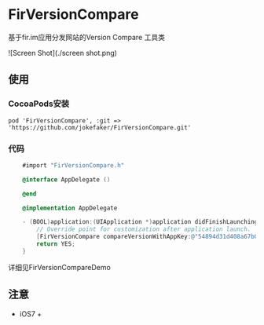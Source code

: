 # FirVersionCompare

基于fir.im应用分发网站的Version Compare 工具类

![Screen Shot](./screen shot.png)

## 使用
### CocoaPods安装
	pod 'FirVersionCompare', :git => 'https://github.com/jokefaker/FirVersionCompare.git'
### 代码
```Objective-C
	#import "FirVersionCompare.h"

	@interface AppDelegate ()

	@end

	@implementation AppDelegate

	- (BOOL)application:(UIApplication *)application didFinishLaunchingWithOptions:(NSDictionary *)launchOptions {
    	// Override point for customization after application launch.
    	[FirVersionCompare compareVersionWithAppKey:@"54894d31d408a67b03001724"];
    	return YES;
	}
```
详细见FirVersionCompareDemo

## 注意

* iOS7 +
